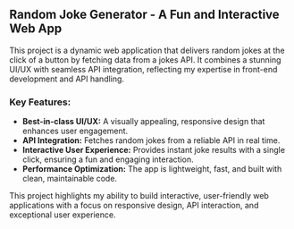 <h2>Random Joke Generator - A Fun and Interactive Web App</h2>

<p>This project is a dynamic web application that delivers random jokes at the click of a button by fetching data from a jokes API. It combines a stunning UI/UX with seamless API integration, reflecting my expertise in front-end development and API handling.</p>

<h3>Key Features:</h3>

<ul>
  <li><strong>Best-in-class UI/UX:</strong> A visually appealing, responsive design that enhances user engagement.</li>
  <li><strong>API Integration:</strong> Fetches random jokes from a reliable API in real time.</li>
  <li><strong>Interactive User Experience:</strong> Provides instant joke results with a single click, ensuring a fun and engaging interaction.</li>
  <li><strong>Performance Optimization:</strong> The app is lightweight, fast, and built with clean, maintainable code.</li>
</ul>

<p>This project highlights my ability to build interactive, user-friendly web applications with a focus on responsive design, API interaction, and exceptional user experience.</p>
